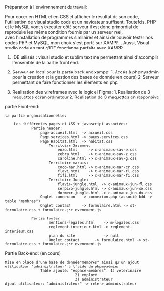 Préparation à l'environnement de travail:

Pour coder en HTML et en CSS et afficher le résultat de son code, l'utilisation de visual studio code et un navigateur suffisent. 
Toutefois, PHP et le MySQL vont s’exécuter côté serveur il est donc primordial de reproduire les même condition fournis par un serveur réel,  
avec l'installation de 	programmes similaires et ainsi de pouvoir tester nos codes PHP et MySQL, mon choix s'est porté sur XAMPP. .
Aussi, Visual studio code en tant q'IDE fonctionne parfaite avec XAMPP.



1) IDE utilisés : visual studio  et sublim text me permettant ainsi d'accomplir l'ensemble de la partie front end.


2) Serveur en local pour la partie back end xampp:  1. Accés à phpmyadmin pour la creation et la gestion des bases de donnée (en cours)
                                                    2. Serveur permettant de faire fonctionner les élements en php.

3) Realisation des wireframes avec le logiciel Figma:   1. Realisation de 3 maquettes ecran ordinateur
                                                        2. Realisation de 3 maquettes en responsive


partie Front-end:

	la partie organisationnelle:

		Les différentes pages et CSS + javascript associées: 	
				Partie header:
					page-accueil.html  -> accueil.css
					Page services.html -> pages-services.css
					Page Habitat.html  -> habitat.css
						Territoire Savanne:
							enzo.html     -> c-animaux-sav-e.css
							zebra.html    -> c-animaux-sav-z.css
							caroline.html -> c-animaux-sav-g.css
						Territoire marais:
							coco-mar.html -> c-animaux-mar-cr.css
							flavi.html    -> c-animaux-mar-fl.css
							fifi.html     -> c-animaux-mar-fi.css
						Territoire Jungle:
							flavio-jungle.html  -> c-animaux-jun-fl.css
							serpico-jungle.html -> c-animaux-jun-se.css
							dormeur-jungle.html -> c-animaux-jun-do.css
					Onglet connexion   -> connexion.php (associé bdd -> table "membres")
					Onglet contact	   -> formulaire.html -> st-formulaire.css + formulaire.js+ evenement.js

				Partie footer:
				        mentions-legales.html    -> m-legales.css
				        reglement-interieur.html -> reglement-interieur.css
				        plan du site             -> null
				        Onglet contact		 -> formulaire.html -> st-formulaire.css + formulaire.js+ evenement.js

Partie Back-end: (en cours)

	Mise en place d'une base de donnée"membres" ainsi qu'un ajout utilisateur "administrateur" à l'aide de phpmyadmin:
					Table ajouté: "espace-membres":	1) veterinaire
									2) employé
									3) administrateur
	Ajout utilisateur: "administrateur" -> role-> administrateur
